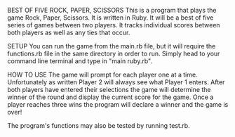 BEST OF FIVE ROCK, PAPER, SCISSORS
This is a program that plays the game Rock, Paper, Scissors. It is written in Ruby. It will be a best of five series of games between two players. It tracks individual scores between both players as well as any ties that occur.

SETUP
You can run the game from the main.rb file, but it will require the functions.rb file in the same directory in order to run. Simply head to your command line terminal and type in "main ruby.rb".

HOW TO USE
The game will prompt for each player one at a time. Unfortunately as written Player 2 will always see what Player 1 enters. After both players have entered their selections the game will determine the winner of the round and display the current score for the game. Once a player reaches three wins the program will declare a winner and the game is over!

The program's functions may also be tested by running test.rb.